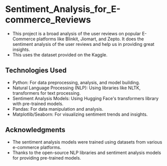 # Sentiment_Analysis_for_E-commerce_Reviews

- This project is a broad analysis of the user reviews on popular E-Commerce platforms like Blinkit, Jiomart, and Zepto. It does the sentiment analysis of the user reviews and help us in providing great insights.
- This uses the dataset provided on the Kaggle.

## Technologies Used
- Python: For data preprocessing, analysis, and model building.
- Natural Language Processing (NLP): Using libraries like NLTK, transformers for text processing.
- Sentiment Analysis Models: Using Hugging Face's transformers library with pre-trained models.
- Pandas: For data manipulation and analysis.
- Matplotlib/Seaborn: For visualizing sentiment trends and insights.

## Acknowledgments
- The sentiment analysis models were trained using datasets from various e-commerce platforms.
- Thanks to the open-source NLP libraries and sentiment analysis models for providing pre-trained models.
